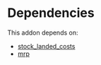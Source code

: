 # Dependencies

This addon depends on:

- [stock_landed_costs](https://github.com/bringout/oca-ocb-warehouse)
- [mrp](https://github.com/bringout/oca-ocb-mrp)
